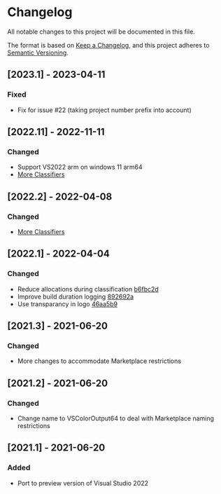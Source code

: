 # Changelog
All notable changes to this project will be documented in this file.

The format is based on [Keep a Changelog](https://keepachangelog.com/en/1.0.0/),
and this project adheres to [Semantic Versioning](https://semver.org/spec/v2.0.0.html).

## [2023.1] - 2023-04-11

### Fixed

- Fix for issue #22 (taking project number prefix into account)

## [2022.11] - 2022-11-11

### Changed

- Support VS2022 arm on windows 11 arm64
- [More Classifiers]([https://github.com/mike-ward/VSColorOutput64/pull/4](https://github.com/mike-ward/VSColorOutput64/pull/7))

## [2022.2] - 2022-04-08

### Changed

- [More Classifiers](https://github.com/mike-ward/VSColorOutput64/pull/4)

## [2022.1] - 2022-04-04

### Changed

- Reduce allocations during classification [b6fbc2d](https://github.com/mike-ward/VSColorOutput64/commit/b6fbc2d941752245b86f96310585c363a128d634)
- Improve build duration logging [892692a](https://github.com/mike-ward/VSColorOutput64/commit/892692a85189428cffe496bd6a2f63ca9d026147)
- Use transparancy in logo [46aa5b9](https://github.com/mike-ward/VSColorOutput64/commit/46aa5b977331042b701f736ff330246f6252f6f3)

## [2021.3] - 2021-06-20

### Changed

  - More changes to accommodate Marketplace restrictions 

## [2021.2] - 2021-06-20

### Changed

  - Change name to VSColorOutput64 to deal with Marketplace naming restrictions 

## [2021.1] - 2021-06-20

### Added

  - Port to preview version of Visual Studio 2022

